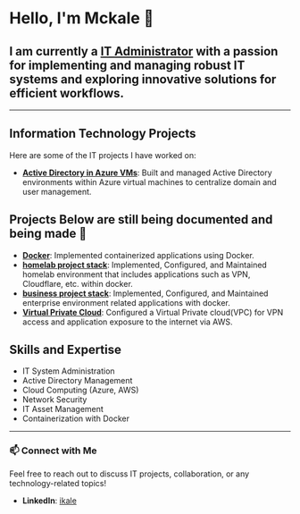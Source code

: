 # Hello, I'm Mckale 👋

## I am currently a [IT Administrator](https://www.linkedin.com/in/ikale/)  with a passion for implementing and managing robust IT systems and exploring innovative solutions for efficient workflows.


---

##  Information Technology Projects 

Here are some of the IT projects I have worked on:
- **[Active Directory in Azure VMs](https://github.com/ikalelol/Azure-AD-setup)**: Built and managed Active Directory environments within Azure virtual machines to centralize domain and user management.

## Projects Below are still being documented and being made 🔨
- **[Docker](https://github.com/ikalelol)**: Implemented containerized applications using Docker.
- **[homelab project stack](https://github.com/ikalelol)**: Implemented, Configured, and Maintained homelab environment that includes applications such as VPN, Cloudflare, etc. within docker.
- **[business project stack](https://github.com/ikalelol/homelabstacks)**: Implemented, Configured, and Maintained enterprise environment related applications with docker.
- **[Virtual Private Cloud](https://github.com/ikalelol)**: Configured a Virtual Private cloud(VPC) for VPN access and application exposure to the internet via AWS.

## Skills and Expertise

- IT System Administration
- Active Directory Management
- Cloud Computing (Azure, AWS)
- Network Security
- IT Asset Management
- Containerization with Docker

---

### 📫 Connect with Me
Feel free to reach out to discuss IT projects, collaboration, or any technology-related topics!

- **LinkedIn**: [ikale](https://www.linkedin.com/in/ikale/)

